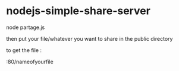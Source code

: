 # nodejs-simple-share-server
 
node partage.js

then put your file/whatever you want to share in the public directory

to get the file :

<your ip>:80/nameofyourfile
